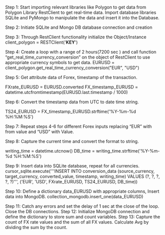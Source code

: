 Step 1: Start importing relevant libraries like Polygon to get data from Polygon Library RestClient to get real-time data. Import database libraries SQLite and PyMongo to manipulate the data and insert it into the Database. 

Step 2: Initiate SQLite and Mongo DB database connection and creation

Step 3: Through RestClient functionality initialize the Object/Instance
client_polygon = RESTClient('**KEY**')

Step 4: Create a loop with a range of 2 hours(7200 sec ) and call function “get_real_time_currency_conversion” on the object of RestClient to use appropriate currency symbols to get data.
EURUSD = client_polygon.get_real_time_currency_conversion("EUR", "USD")

Step 5: Get attribute data of Forex, timestamp of the transaction. 

FXrate_EURUSD = EURUSD.converted
FX_timestamp_EURUSD = datetime.utcfromtimestamp(EURUSD.last.timestamp / 1000)

Step 6: Convert the timestamp data from UTC to date time string.

TS24_EURUSD = FX_timestamp_EURUSD.strftime('%Y-%m-%d %H:%M:%S')

Step 7: Repeat steps 4-6 for different Forex inputs replacing “EUR” with from value and “USD” with Value.

Step 8: Capture the current time and convert the format to string.

 writing_time = datetime.utcnow()
 DB_time = writing_time.strftime('%Y-%m-%d %H:%M:%S')

Step 9: Insert data into SQLite database, repeat for all currencies.
cursor_sqlite.execute('''INSERT INTO conversion_data 
                                  (source_currency, target_currency, converted_value, timestamp, writing_time) 
                                  VALUES (?, ?, ?, ?, ?)''', 
                                  ('EUR', 'USD', FXrate_EURUSD, TS24_EURUSD,            DB_time))

Step 10: Define a dictionary  data_EURUSD with appropriate columns, Insert data into MongoDB.
collection_mongodb.insert_one(data_EURUSD)

Step 11: Catch any errors and set the delay of 1 sec at the close of the loop. Close the DB connections. 
Step 12: Initialize MongoDB connection and define the dictionary to store sum and count variables.
Step 13: Capture the count of FX rate values and the sum of all FX values. Calculate Avg by dividing the sum by the count. 
